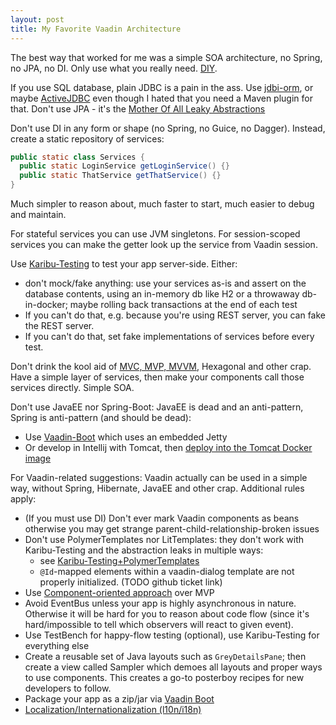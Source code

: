 ```yaml
---
layout: post
title: My Favorite Vaadin Architecture
---
```


The best way that worked for me was a simple SOA architecture,
no Spring, no JPA, no DI. Only use what you really need. [DIY](../frameworkless-diy/).

If you use SQL database, plain JDBC is a pain in the ass. Use [jdbi-orm](https://gitlab.com/mvysny/jdbi-orm),
or maybe [ActiveJDBC](https://javalite.io/activejdbc) even though I hated that you need a Maven plugin for that.
Don't use JPA - it's the [Mother Of All Leaky Abstractions](../java-antipatterns/)

Don't use DI in any form or shape (no Spring, no Guice, no Dagger). Instead, create a static repository of services:

```java
public static class Services {
  public static LoginService getLoginService() {}
  public static ThatService getThatService() {}
}
```

Much simpler to reason about, much faster to start, much easier to debug and maintain.

For stateful services you can use JVM singletons. For session-scoped services you can
make the getter look up the service from Vaadin session.

Use [Karibu-Testing](https://github.com/mvysny/karibu-testing/) to test your app server-side.
Either:

* don't mock/fake anything: use your services as-is and assert on the database contents, using
  an in-memory db like H2 or a throwaway db-in-docker; maybe rolling back transactions at the end of each test
* If you can't do that, e.g. because you're using REST server, you can fake the REST server.
* If you can't do that, set fake implementations of services before every test.

Don't drink the kool aid of [MVC, MVP, MVVM](../mvc-mvp-mvvm-no-thanks/), Hexagonal
and other crap. Have a simple layer of services, then make your components call those
services directly. Simple SOA.

Don't use JavaEE nor Spring-Boot: JavaEE is dead and an anti-pattern, Spring is anti-pattern (and should be dead):

* Use [Vaadin-Boot](../vaadin-boot/) which uses an embedded Jetty
* Or develop in Intellij with Tomcat, then [deploy into the Tomcat Docker image](../Launch-your-Vaadin-on-Kotlin-app-quickly-in-cloud/)

For Vaadin-related suggestions: Vaadin actually can be used in a simple way, without Spring, Hibernate, JavaEE
and other crap. Additional rules apply:

* (If you must use DI) Don't ever mark Vaadin components as beans otherwise you may get strange parent-child-relationship-broken issues
* Don't use PolymerTemplates nor LitTemplates: they don't work with Karibu-Testing and
  the abstraction leaks in multiple ways:
    * see [Karibu-Testing+PolymerTemplates](https://github.com/mvysny/karibu-testing/tree/master/karibu-testing-v10#polymer-templates--lit-templates)
    * `@Id`-mapped elements within a vaadin-dialog template are not properly initialized. (TODO github ticket link)
* Use [Component-oriented approach](../component-oriented-programming/) over MVP
* Avoid EventBus unless your app is highly asynchronous in nature. Otherwise it will be hard
  for you to reason about code flow (since it's hard/impossible to tell which observers will react to given event).
* Use TestBench for happy-flow testing (optional), use Karibu-Testing for everything else
* Create a reusable set of Java layouts such as `GreyDetailsPane`; then create a view called Sampler which
  demoes all layouts and proper ways to use components. This creates a go-to posterboy recipes
  for new developers to follow.
* Package your app as a zip/jar via [Vaadin Boot](https://github.com/mvysny/vaadin-boot)
* [Localization/Internationalization (l10n/i18n)](../vaadin-localization/)
